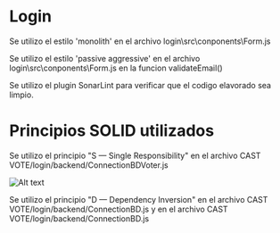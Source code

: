 # Login 

Se utilizo el estilo 'monolith' en el archivo login\src\conponents\Form.js

Se utilizo el estilo 'passive aggressive' en el archivo login\src\conponents\Form.js en la funcion validateEmail()

Se utilizo el plugin SonarLint para verificar que el codigo elavorado sea limpio.


# Principios SOLID utilizados

Se utilizo el principio "S — Single Responsibility" en el archivo CAST VOTE/login/backend/ConnectionBDVoter.js

![Alt text](https://github.com/Berly01/Eleccionador-Inador/blob/main/CAST%20VOTE/img/1.jpg)

Se utilizo el principio "D — Dependency Inversion" en el archivo CAST VOTE/login/backend/ConnectionBD.js y en el archivo 
CAST VOTE/login/backend/ConnectionBD.js



